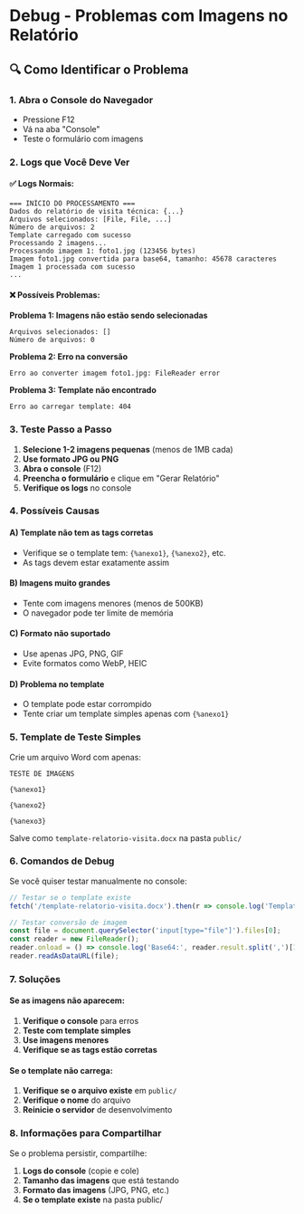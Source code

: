 # Debug - Problemas com Imagens no Relatório

## 🔍 Como Identificar o Problema

### 1. **Abra o Console do Navegador**
- Pressione F12
- Vá na aba "Console"
- Teste o formulário com imagens

### 2. **Logs que Você Deve Ver**

#### ✅ Logs Normais:
```
=== INÍCIO DO PROCESSAMENTO ===
Dados do relatório de visita técnica: {...}
Arquivos selecionados: [File, File, ...]
Número de arquivos: 2
Template carregado com sucesso
Processando 2 imagens...
Processando imagem 1: foto1.jpg (123456 bytes)
Imagem foto1.jpg convertida para base64, tamanho: 45678 caracteres
Imagem 1 processada com sucesso
...
```

#### ❌ Possíveis Problemas:

**Problema 1: Imagens não estão sendo selecionadas**
```
Arquivos selecionados: []
Número de arquivos: 0
```

**Problema 2: Erro na conversão**
```
Erro ao converter imagem foto1.jpg: FileReader error
```

**Problema 3: Template não encontrado**
```
Erro ao carregar template: 404
```

### 3. **Teste Passo a Passo**

1. **Selecione 1-2 imagens pequenas** (menos de 1MB cada)
2. **Use formato JPG ou PNG**
3. **Abra o console** (F12)
4. **Preencha o formulário** e clique em "Gerar Relatório"
5. **Verifique os logs** no console

### 4. **Possíveis Causas**

#### A) **Template não tem as tags corretas**
- Verifique se o template tem: `{%anexo1}`, `{%anexo2}`, etc.
- As tags devem estar exatamente assim

#### B) **Imagens muito grandes**
- Tente com imagens menores (menos de 500KB)
- O navegador pode ter limite de memória

#### C) **Formato não suportado**
- Use apenas JPG, PNG, GIF
- Evite formatos como WebP, HEIC

#### D) **Problema no template**
- O template pode estar corrompido
- Tente criar um template simples apenas com `{%anexo1}`

### 5. **Template de Teste Simples**

Crie um arquivo Word com apenas:
```
TESTE DE IMAGENS

{%anexo1}

{%anexo2}

{%anexo3}
```

Salve como `template-relatorio-visita.docx` na pasta `public/`

### 6. **Comandos de Debug**

Se você quiser testar manualmente no console:

```javascript
// Testar se o template existe
fetch('/template-relatorio-visita.docx').then(r => console.log('Template:', r.status))

// Testar conversão de imagem
const file = document.querySelector('input[type="file"]').files[0];
const reader = new FileReader();
reader.onload = () => console.log('Base64:', reader.result.split(',')[1].substring(0, 100));
reader.readAsDataURL(file);
```

### 7. **Soluções**

#### Se as imagens não aparecem:
1. **Verifique o console** para erros
2. **Teste com template simples**
3. **Use imagens menores**
4. **Verifique se as tags estão corretas**

#### Se o template não carrega:
1. **Verifique se o arquivo existe** em `public/`
2. **Verifique o nome** do arquivo
3. **Reinicie o servidor** de desenvolvimento

### 8. **Informações para Compartilhar**

Se o problema persistir, compartilhe:
1. **Logs do console** (copie e cole)
2. **Tamanho das imagens** que está testando
3. **Formato das imagens** (JPG, PNG, etc.)
4. **Se o template existe** na pasta public/ 